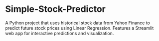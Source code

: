 # Simple-Stock-Predictor
A Python project that uses historical stock data from Yahoo Finance to predict future stock prices using Linear Regression. Features a Streamlit web app for interactive predictions and visualization.
